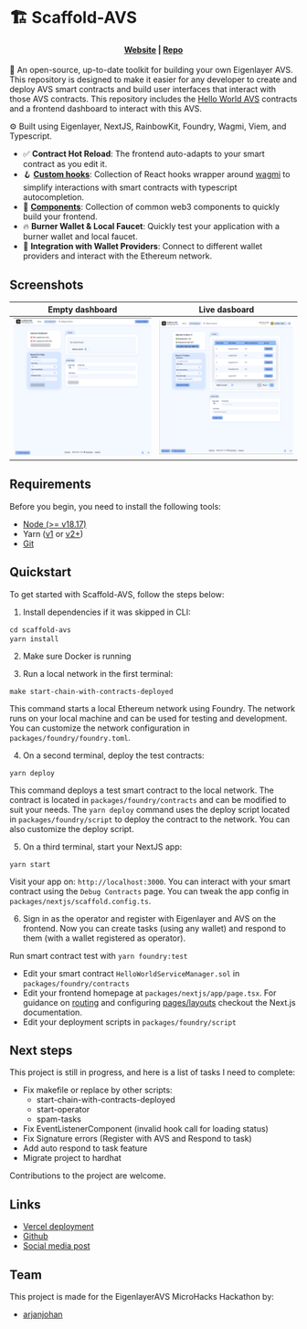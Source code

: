 # 🏗 Scaffold-AVS

<h4 align="center">
  <a href="https://scaffold-avs.vercel.app/">Website</a> |
  <a href="https://github.com/arjanjohan/scaffold-avs">Repo</a>
</h4>

🔧 An open-source, up-to-date toolkit for building your own Eigenlayer AVS. This repository is designed to make it easier for any developer to create and deploy AVS smart contracts and build user interfaces that interact with those AVS contracts. This repository includes the [Hello World AVS](https://github.com/Layr-Labs/hello-world-avs) contracts and a frontend dashboard to interact with this AVS.

⚙️ Built using Eigenlayer, NextJS, RainbowKit, Foundry, Wagmi, Viem, and Typescript.

- ✅ **Contract Hot Reload**: The frontend auto-adapts to your smart contract as you edit it.
- 🪝 **[Custom hooks](https://docs.scaffoldeth.io/hooks/)**: Collection of React hooks wrapper around [wagmi](https://wagmi.sh/) to simplify interactions with smart contracts with typescript autocompletion.
- 🧱 [**Components**](https://docs.scaffoldeth.io/components/): Collection of common web3 components to quickly build your frontend.
- 🔥 **Burner Wallet & Local Faucet**: Quickly test your application with a burner wallet and local faucet.
- 🔐 **Integration with Wallet Providers**: Connect to different wallet providers and interact with the Ethereum network.

## Screenshots

| Empty dashboard                   | Live dasboard                     |
| --------------------------------- | --------------------------------- |
| ![dashboard 1](screenshots/1.png) | ![dashboard 2](screenshots/2.png) |

## Requirements

Before you begin, you need to install the following tools:

- [Node (>= v18.17)](https://nodejs.org/en/download/)
- Yarn ([v1](https://classic.yarnpkg.com/en/docs/install/) or [v2+](https://yarnpkg.com/getting-started/install))
- [Git](https://git-scm.com/downloads)

## Quickstart

To get started with Scaffold-AVS, follow the steps below:

1. Install dependencies if it was skipped in CLI:

```
cd scaffold-avs
yarn install
```

2. Make sure Docker is running

3. Run a local network in the first terminal:

```
make start-chain-with-contracts-deployed
```

This command starts a local Ethereum network using Foundry. The network runs on your local machine and can be used for testing and development. You can customize the network configuration in `packages/foundry/foundry.toml`.

4. On a second terminal, deploy the test contracts:

```
yarn deploy
```

This command deploys a test smart contract to the local network. The contract is located in `packages/foundry/contracts` and can be modified to suit your needs. The `yarn deploy` command uses the deploy script located in `packages/foundry/script` to deploy the contract to the network. You can also customize the deploy script.

5. On a third terminal, start your NextJS app:

```
yarn start
```

Visit your app on: `http://localhost:3000`. You can interact with your smart contract using the `Debug Contracts` page. You can tweak the app config in `packages/nextjs/scaffold.config.ts`.

6. Sign in as the operator and register with Eigenlayer and AVS on the frontend. Now you can create tasks (using any wallet) and respond to them (with a wallet registered as operator).

Run smart contract test with `yarn foundry:test`

- Edit your smart contract `HelloWorldServiceManager.sol` in `packages/foundry/contracts`
- Edit your frontend homepage at `packages/nextjs/app/page.tsx`. For guidance on [routing](https://nextjs.org/docs/app/building-your-application/routing/defining-routes) and configuring [pages/layouts](https://nextjs.org/docs/app/building-your-application/routing/pages-and-layouts) checkout the Next.js documentation.
- Edit your deployment scripts in `packages/foundry/script`

## Next steps

This project is still in progress, and here is a list of tasks I need to complete:

- Fix makefile or replace by other scripts:
  - start-chain-with-contracts-deployed
  - start-operator
  - spam-tasks
- Fix EventListenerComponent (invalid hook call for loading status)
- Fix Signature errors (Register with AVS and Respond to task)
- Add auto respond to task feature
- Migrate project to hardhat

Contributions to the project are welcome.

## Links

- [Vercel deployment](https://scaffold-avs.vercel.app/)
- [Github](https://github.com/arjanjohan/scaffold-avs)
- [Social media post](https://x.com/arjanjohan/status/1800138721041535120)

## Team

This project is made for the EigenlayerAVS MicroHacks Hackathon by:

- [arjanjohan](https://x.com/arjanjohan/)

